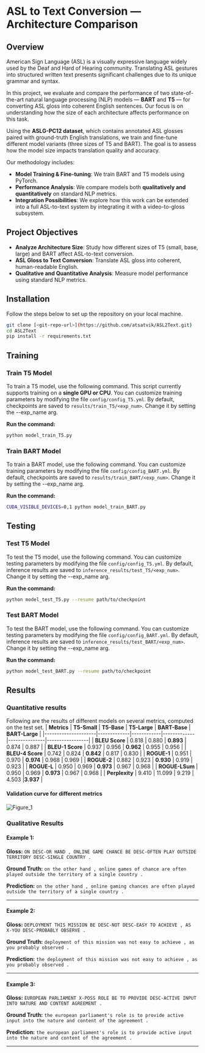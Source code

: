 # **ASL to Text Conversion — Architecture Comparison**

## **Overview**
American Sign Language (ASL) is a visually expressive language widely used by the Deaf and Hard of Hearing community. Translating ASL gestures into structured written text presents significant challenges due to its unique grammar and syntax.

In this project, we evaluate and compare the performance of two state-of-the-art natural language processing (NLP) models — **BART** and **T5** — for converting ASL gloss into coherent English sentences. Our focus is on understanding how the size of each architecture affects performance on this task. 

Using the **ASLG-PC12 dataset**, which contains annotated ASL glosses paired with ground-truth English translations, we train and fine-tune different model variants (three sizes of T5 and BART). The goal is to assess how the model size impacts translation quality and accuracy.

Our methodology includes:
- **Model Training & Fine-tuning**: We train BART and T5 models using PyTorch. 
- **Performance Analysis**: We compare models both **qualitatively and quantitatively** on standard NLP metrics.
- **Integration Possibilities**: We explore how this work can be extended into a full ASL-to-text system by integrating it with a video-to-gloss subsystem.


## **Project Objectives**
- **Analyze Architecture Size**: Study how different sizes of T5 (small, base, large) and BART affect ASL-to-text conversion.
- **ASL Gloss to Text Conversion**: Translate ASL gloss into coherent, human-readable English.
- **Qualitative and Quantitative Analysis**: Measure model performance using standard NLP metrics.

## **Installation**

Follow the steps below to set up the repository on your local machine.

   ```bash
   git clone [<git-repo-url>](https://github.com/atsatvik/ASL2Text.git)
   cd ASL2Text
   pip install -r requirements.txt
  ```

## **Training**

### **Train T5 Model**
To train a T5 model, use the following command. This script currently supports training on a **single GPU or CPU**. You can customize training parameters by modifying the file `config/config_T5.yml`. By default, checkpoints are saved to `results/train_T5/<exp_num>`. Change it by setting the --exp_name arg.

**Run the command:**
```bash
python model_train_T5.py
```
### **Train BART Model**
To train a BART model, use the following command. You can customize training parameters by modifying the file `config/config_BART.yml`. By default, checkpoints are saved to `results/train_BART/<exp_num>`. Change it by setting the --exp_name arg.

**Run the command:**
```bash
CUDA_VISIBLE_DEVICES=0,1 python model_train_BART.py
```


## **Testing**

### **Test T5 Model**
To test the T5 model, use the following command. You can customize testing parameters by modifying the file `config/config_T5.yml`. By default, inference results are saved to `inference_results/test_T5/<exp_num>`. Change it by setting the --exp_name arg.

**Run the command:**
```bash
python model_test_T5.py --resume path/to/checkpoint 
```
### **Test BART Model**
To test the BART model, use the following command. You can customize testing parameters by modifying the file `config/config_BART.yml`. By default, inference results are saved to `inference_results/test_BART/<exp_num>`. Change it by setting the --exp_name arg.

**Run the command:**
```bash
python model_test_BART.py --resume path/to/checkpoint 
```

## **Results**
### **Quantitative results**
Following are the results of different models on several metrics, computed on the test set.
| **Metrics**         | **T5-Small** | **T5-Base** | **T5-Large** | **BART-Base** | **BART-Large** |
|---------------------|-------------|------------|-------------|---------------|-----------------|
| **BLEU Score**      | 0.818       | 0.880      | **0.893**       | 0.874         | 0.887           |
| **BLEU-1 Score**    | 0.937       | 0.956      | **0.962**       | 0.955         | 0.956           |
| **BLEU-4 Score**    | 0.742       | 0.824      | **0.842**       | 0.817         | 0.830           |
| **ROGUE-1**         | 0.951       | 0.970      | **0.974**       | 0.968         | 0.969           |
| **ROGUE-2**         | 0.882       | 0.923      | **0.930**       | 0.919         | 0.923           |
| **ROGUE-L**         | 0.950       | 0.969      | **0.973**       | 0.967         | 0.968           |
| **ROGUE-LSum**      | 0.950       | 0.969      | **0.973**      | 0.967         | 0.968           |
| **Perplexity**      | 9.410       | 11.099     | 9.219       | 4.503         |**3.937**          |

#### **Validation curve for different metrics**
![Figure_1](https://github.com/user-attachments/assets/3de381d8-befc-4891-823f-9669c9855540)




### Qualitative Results

#### Example 1:
**Gloss:** 
`ON DESC-OR HAND , ONLINE GAME CHANCE BE DESC-OFTEN PLAY OUTSIDE TERRITORY DESC-SINGLE COUNTRY .`

**Ground Truth:** 
`on the other hand , online games of chance are often played outside the territory of a single country .`

**Prediction:** 
`on the other hand , online gaming chances are often played outside the territory of a single country .`

---

#### Example 2:
**Gloss:** 
`DEPLOYMENT THIS MISSION BE DESC-NOT DESC-EASY TO ACHIEVE , AS X-YOU DESC-PROBABLY OBSERVE .`

**Ground Truth:** 
`deployment of this mission was not easy to achieve , as you probably observed .`

**Prediction:** 
`the deployment of this mission was not easy to achieve , as you probably observed .`

---

#### Example 3:
**Gloss:** 
`EUROPEAN PARLIAMENT X-POSS ROLE BE TO PROVIDE DESC-ACTIVE INPUT INTO NATURE AND CONTENT AGREEMENT .`

**Ground Truth:** 
`the european parliament's role is to provide active input into the nature and content of the agreement .`

**Prediction:** 
`the european parliament's role is to provide active input into the nature and content of the agreement .`

---


 






